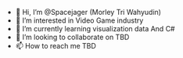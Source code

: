 - 👋 Hi, I’m @Spacejager (Morley Tri Wahyudin)
- 👀 I’m interested in Video Game industry
- 🌱 I’m currently learning visualization data And C#
- 💞️ I’m looking to collaborate on TBD
- 📫 How to reach me TBD

<!---
Spacejager/Spacejager is a ✨ special ✨ repository because its `README.md` (this file) appears on your GitHub profile.
You can click the Preview link to take a look at your changes.
--->
